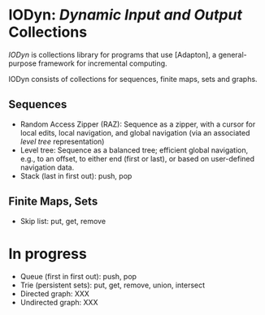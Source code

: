 IODyn: _Dynamic Input and Output_ Collections
==============================================

*IODyn* is collections library for programs that use [Adapton], a
general-purpose framework for incremental computing.

IODyn consists of collections for sequences, finite maps, sets and graphs.

Sequences
-------------
- Random Access Zipper (RAZ): Sequence as a zipper, with a cursor for local edits, local navigation, and global navigation (via an associated _level tree_ representation)
- Level tree: Sequence as a balanced tree; efficient global navigation, e.g., to an offset, to either end (first or last), or based on user-defined navigation data.
- Stack (last in first out): push, pop

Finite Maps, Sets
------------------
- Skip list: put, get, remove

In progress
============
- Queue (first in first out): push, pop
- Trie (persistent sets): put, get, remove, union, intersect
- Directed graph: XXX
- Undirected graph: XXX